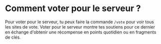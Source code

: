 # Comment voter pour le serveur ?
Pour voter pour le serveur, tu peux faire la commande `/vote` pour voir tous les sites de vote.
Voter pour le serveur montre tes soutiens pour ce dernier en échange d'obtenir une récompense en points quotidien ou en fragments de clés.
